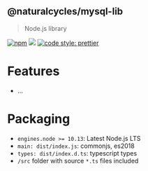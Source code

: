 ## @naturalcycles/mysql-lib

> Node.js library

[![npm](https://img.shields.io/npm/v/@naturalcycles/mysql-lib/latest.svg)](https://www.npmjs.com/package/@naturalcycles/mysql-lib)
[![](https://circleci.com/gh/NaturalCycles/mysql-lib.svg?style=shield&circle-token=123)](https://circleci.com/gh/NaturalCycles/mysql-lib)
[![code style: prettier](https://img.shields.io/badge/code_style-prettier-ff69b4.svg?style=flat-square)](https://github.com/prettier/prettier)

# Features

- ...

# Packaging

- `engines.node >= 10.13`: Latest Node.js LTS
- `main: dist/index.js`: commonjs, es2018
- `types: dist/index.d.ts`: typescript types
- `/src` folder with source `*.ts` files included
